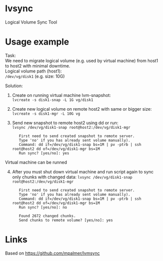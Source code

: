 lvsync
======

Logical Volume Sync Tool

Usage example
======
Task:<br>
  We need to migrate logical volume (e.g. used by virtual machine) from host1 to host2 with minimal downtime.<br>
  Logical volume path (host1):<br>
    <code>/dev/vg/disk1</code> (e.g. size: 10G)

Solution:<br>
  1) Create on running virtual machine lvm-snapshot:<br>
  <code>lvcreate -s disk1-snap -L 1G vg/disk1</code>
  
  2) Create new logical volume on remote host2 with same or bigger size:<br>
  <code>lvcreate -s disk1-mgr -L 10G vg</code>
  
  3) Send new snapshot to remote host2 using dd or run:<br>
  <code>lvsync /dev/vg/disk1-snap root@host2:/dev/vg/disk1-mgr</code>
  
            First need to send created snapshot to remote server.
            Type 'no' if you has already sent volume manually).
            Command: dd if=/dev/vg/disk1-snap bs=1M | pv -ptrb | ssh root@host2 dd of=/dev/vg/disk1-mgr bs=1M
            Run sync? [yes/no]: yes
  Virtual machine can be runned<br>
  
  4) After you must shut down virtual machine and run script again to sync only chunks with changed data:
  <code>lvsync /dev/vg/disk1-snap root@host2:/dev/vg/disk1-mgr</code>
  
            First need to send created snapshot to remote server.
            Type 'no' if you has already sent volume manually).
            Command: dd if=/dev/vg/disk1-snap bs=1M | pv -ptrb | ssh root@host2 dd of=/dev/vg/disk1-mgr bs=1M
            Run sync? [yes/no]: no

            Found 2672 changed chunks.
            Send chunks to remote volume? [yes/no]: yes

Links
======
Based on https://github.com/mpalmer/lvmsync

